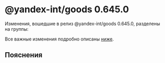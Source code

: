 # @yandex-int/goods 0.645.0

<!-- ЧЕЛОВЕЧЕСКОЕ ВСТУПЛЕНИЕ -->

Изменения, вошедшие в релиз @yandex-int/goods 0.645.0, разделены на группы:

Все важные изменения подробно описаны [ниже](#Пояснения).

## Пояснения

